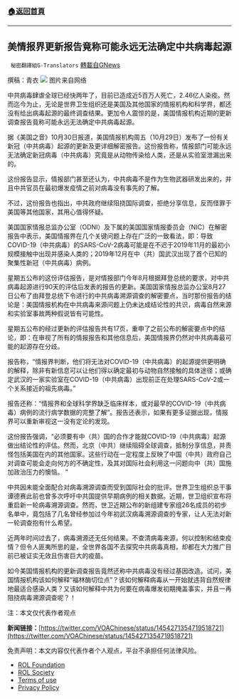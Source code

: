###  [:house:返回首頁](https://github.com/ourhimalayas/txt)
---


## 美情报界更新报告竟称可能永远无法确定中共病毒起源
` 秘密翻譯組G-Translators` [轉載自GNews](https://gnews.org/zh-hans/1628121/)

撰稿：青衣
![](https://assets.gnews.org/wp-content/uploads/2021/10/图片2-32.png)
图片来自网络

中共病毒肆虐全球已经快两年了，目前已造成近5百万人死亡，2.46亿人染疫。然而迄今为止，无论是世界卫生组织还是美国及其他国家的情报机构和科学界，都还没有给出病毒起源的最终调查结果。更加令人震惊的是，美国情报机构近期的更新调查报告竟称可能永远无法确定中共病毒起源。

据《美国之音》10月30日报道，美国情报机构周五（10月29日）发布了一份有关新冠（中共病毒）起源的更新及更详细解密报告。这份报告称，情报部门可能永远无法确定新冠病毒（中共病毒）究竟是从动物传染给人类，还是从实验室泄漏出来的。

这份报告显示，情报部门甚至还认为，中共病毒不是作为生物武器研发出来的，并且中共官员在最初爆发疫情之前对病毒没有事先的了解。

不过，这份报告也指出，中共政府继续阻挠国际调查，拒绝分享信息，反而怪罪于美国等其他国家，其用心值得怀疑。

美国国家情报总监办公室（ODNI）及下属的美国国家情报委员会（NIC）在解密报告中表示，美国情报界在几个关键问题上存在广泛的一致看法，即：导致COVID-19（中共病毒）的SARS-CoV-2病毒可能是在不迟于2019年11月的最初小规模接触中出现并感染人类的；2019年12月在中（共）国武汉出现了首个已知的聚集性新冠（中共病毒）病例。

星期五公布的这份评估报告，是对情报部门今年8月根据拜登总统的要求，对中共病毒起源进行90天的评估后发表的报告的更新。美国国家情报总监办公室8月27日公布了由拜登总统下令进行的中共病毒溯源调查的解密要点，当时那份报告的结论是：美国情报机构在中共病毒来源问题上仍未达成结论性的共识，病毒自然来源和实验室事故两种假说皆有可能性。

星期五公布的经过更新的评估报告共有17页，重申了之前公布的解密要点中的结论，即：在审视了所有的情报报告和其他信息后，美国情报界仍然对中共病毒最可能的起源存在分歧。

报告称，“情报界判断，他们将无法对COVID-19（中共病毒）的起源提供更明确的解释，除非有新信息可以让他们得以确定最初与动物自然接触的具体途径；或确定武汉的一家实验室在COVID-19（中共病毒）出现前正在处理SARS-CoV-2或一个关系接近的祖先病毒。”

报告还称：“情报界和全球科学界缺乏临床样本，或对最早的COVID-19（中共病毒）病例的流行病学数据的完整了解”。报告还表示，如果有更多证据出现，情报界可以重新审视这一没有定论的发现。

这份报告强调，“必须要有中（共）国的合作才能就COVID-19（中共病毒）起源做出结论性的评估。然而，北京（中共）继续阻碍全球调查，抵制分享信息，并责怪包括美国在内的其他国家。这些行动在一定程度上反映了中国（中共）政府自己对调查可能会走向何方的不确定性，及其对国际社会利用这一问题向中（共）国施加政治压力的懊恼。 ”

中共因未能全面配合对病毒溯源调查而受到国际社会的批评。世界卫生组织总干事谭德赛此前也曾多次呼吁中共国提供早期病例的相关数据。近期，世卫组织宣布将重启新一轮病毒溯源调查。然而，世卫近期公布的新组建专家组26名成员的初步名单中，竟包括了几名曾经参加过今年初武汉病毒溯源调查的专家，让人无法对新一轮调查抱有什么希望。

近两年时间过去了，病毒溯源还无任何结果。不查清病毒来源，何以控制和结束疫情？但令人匪夷所思的是，全世界各国不去探究中共病毒真相，却都在大力推广目前已被证实无效且伤害巨大的疫苗。

如今美国情报机构的更新调查报告竟然还称中共病毒没有经过基因改造。试问，美国情报机构该如何解释“福林酶切位点”？该如何解释病毒从一开始就违背自然规律地最适合感染人类？又该如何解释中共为何要在病毒爆发初期掩盖事实，并且一再阻挠病毒溯源调查呢？！

注：本文仅代表作者观点

**新闻链接：**[https://twitter.com/VOAChinese/status/1454271354719518721](https://twitter.com/VOAChinese/status/1454271354719518721)

 

免责声明：本文内容仅代表作者个人观点，平台不承担任何法律风险。

- [ROL Foundation](https://rolfoundation.org/)
- [ROL Society](https://rolsociety.org/)
- [Terms of use](https://gnews.org/terms-of-use-3/)
- [Privacy Policy](https://gnews.org/privacy-policy/)
